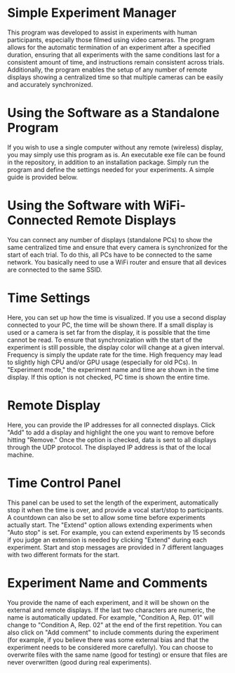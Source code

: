 # Simple Experiment Manager
This program was developed to assist in experiments with human participants, especially those filmed using video cameras. The program allows for the automatic termination of an experiment after a specified duration, ensuring that all experiments with the same conditions last for a consistent amount of time, and instructions remain consistent across trials. Additionally, the program enables the setup of any number of remote displays showing a centralized time so that multiple cameras can be easily and accurately synchronized.

# Using the Software as a Standalone Program
If you wish to use a single computer without any remote (wireless) display, you may simply use this program as is. An executable exe file can be found in the repository, in addition to an installation package. Simply run the program and define the settings needed for your experiments. A simple guide is provided below.

# Using the Software with WiFi-Connected Remote Displays
You can connect any number of displays (standalone PCs) to show the same centralized time and ensure that every camera is synchronized for the start of each trial. To do this, all PCs have to be connected to the same network. You basically need to use a WiFi router and ensure that all devices are connected to the same SSID.

# Time Settings
Here, you can set up how the time is visualized. If you use a second display connected to your PC, the time will be shown there. If a small display is used or a camera is set far from the display, it is possible that the time cannot be read. To ensure that synchronization with the start of the experiment is still possible, the display color will change at a given interval. Frequency is simply the update rate for the time. High frequency may lead to slightly high CPU and/or GPU usage (especially for old PCs). In "Experiment mode," the experiment name and time are shown in the time display. If this option is not checked, PC time is shown the entire time.

# Remote Display
Here, you can provide the IP addresses for all connected displays. Click "Add" to add a display and highlight the one you want to remove before hitting "Remove." Once the option is checked, data is sent to all displays through the UDP protocol. The displayed IP address is that of the local machine.

# Time Control Panel
This panel can be used to set the length of the experiment, automatically stop it when the time is over, and provide a vocal start/stop to participants. A countdown can also be set to allow some time before experiments actually start. The "Extend" option allows extending experiments when "Auto stop" is set. For example, you can extend experiments by 15 seconds if you judge an extension is needed by clicking "Extend" during each experiment. Start and stop messages are provided in 7 different languages with two different formats for the start.

# Experiment Name and Comments
You provide the name of each experiment, and it will be shown on the external and remote displays. If the last two characters are numeric, the name is automatically updated. For example, "Condition A, Rep. 01" will change to "Condition A, Rep. 02" at the end of the first repetition. You can also click on "Add comment" to include comments during the experiment (for example, if you believe there was some external bias and that the experiment needs to be considered more carefully). You can choose to overwrite files with the same name (good for testing) or ensure that files are never overwritten (good during real experiments).

